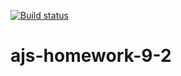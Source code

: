 [![Build status](https://ci.appveyor.com/api/projects/status/3k2a689vsxxlv1ux?svg=true)](https://ci.appveyor.com/project/Vestanu/ajs-homework-9-2)
# ajs-homework-9-2

